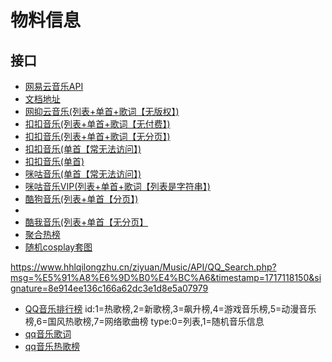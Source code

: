 # 物料信息

## 接口

- [网易云音乐API](https://github.com/nooblong/NeteaseCloudMusicApiBackup)
- [文档地址](https://binaryify.github.io/NeteaseCloudMusicApi/#/?id=neteasecloudmusicapi)
- [网抑云音乐(列表+单首+歌词【无版权】)](https://api.lolimi.cn/API/wydg/api.php?msg=泡沫&n=1)
- [扣扣音乐(列表+单首+歌词【无付费】)](https://api.lolimi.cn/API/qqdg/api.php?msg=晴天&p=1&sc=20)
- [扣扣音乐(列表+单首+歌词【无分页】)](https://www.hhlqilongzhu.cn/api/dg_qqmusic_SQ.php?msg=晴天&n=&type=json)
- [扣扣音乐(单首【常无法访问】)](https://api.lolimi.cn/API/yiny/?word=晴天&n=1)
- [扣扣音乐(单首)](https://xiaoapi.cn/API/yy_sq.php?msg=晴天&n=1)
- [咪咕音乐(单首【常无法访问】)](https://api.lolimi.cn/API/migu/api.php?msg=夜曲&n=1&p=1&sc=15&type=xml)
- [咪咕音乐VIP(列表+单首+歌词【列表是字符串】)](https://www.hhlqilongzhu.cn/api/dg_mgmusic.php?gm=晴天&n=)
- [酷狗音乐(列表+单首【分页】)](http://www.dreamling.top/API/kugou/android_lite/music/api.php?keyword=晴天&n=2&page=1&pagenum=10&br=&format=json)
- [](https://www.hhlqilongzhu.cn/api/dg_kgmusic.php?gm=晴天&n=1&type=json)
- [酷我音乐(列表+单首【无分页】](https://www.hhlqilongzhu.cn/api/dg_kuwomusic.php?msg=晴天&n=&num=50&type=json)
- [聚合热榜](https://api.lolimi.cn/?action=doc&id=201)
- [随机cosplay套图](https://api.lolimi.cn/API/cosplay/api.php)

https://www.hhlqilongzhu.cn/ziyuan/Music/API/QQ_Search.php?msg=%E5%91%A8%E6%9D%B0%E4%BC%A6&timestamp=1717118150&signature=8e914ee136c166a62dc3e1d8e5a07979

- [QQ音乐排行榜](https://www.hhlqilongzhu.cn/api/dg_QQphb.php?id=1&type=) id:1=热歌榜,2=新歌榜,3=飙升榜,4=游戏音乐榜,5=动漫音乐榜,6=国风热歌榜,7=网络歌曲榜 type:0=列表,1=随机音乐信息
- [qq音乐歌词](https://www.hhlqilongzhu.cn/api/dg_geci.php?msg=%E6%99%B4%E5%A4%A9&n=1&type=2)
- [qq音乐热歌榜](https://www.hhlqilongzhu.cn/api/dg_List_mgmusic.php?type=2&n=)